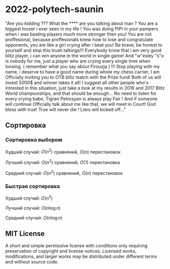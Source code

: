# 2022-polytech-saunin

"Are you kidding ??? What the **** are you talking about man ? You are a biggest looser i ever seen in my life ! You was doing PIPI in your pampers when i was beating players much more stronger then you! You are not proffesional, because proffesionals knew how to lose and congratulate opponents, you are like a girl crying after i beat you! Be brave, be honest to yourself and stop this trush talkings!!! Everybody know that i am very good blitz player, i can win anyone in the world in single game! And "w"esley "s"o is nobody for me, just a player who are crying every single time when loosing, ( remember what you say about Firouzja ) !!! Stop playing with my name, i deserve to have a good name during whole my chess carrier, I am Officially inviting you to OTB blitz match with the Prize fund! Both of us will invest 5000$ and winner takes it all! I suggest all other people who's intrested in this situation, just take a look at my results in 2016 and 2017 Blitz World championships, and that should be enough... No need to listen for every crying babe, Tigran Petrosyan is always play Fair ! And if someone will continue Officially talk about me like that, we will meet in Court! God bless with true! True will never die ! Liers will kicked off..."

## Сортировка

### Сортировка выбором

Худший случай: $O(n^{2})$ сравнений, $O(n)$ перестановок

Лучший случай: $O(n^{2})$ сравнений, $O(1)$ перестановка

Средний случай: $O(n^{2})$ сравнений, $O(n)$ перестановок

### Быстрая сортировка

Худший случай: $O(n^2)$

Лучший случай: $O(n\log{n})$

Средний случай: $O(n\log{n})$

## MIT License

A short and simple permissive license with conditions only requiring preservation of copyright and license notices. Licensed works, modifications, and larger works may be distributed under different terms and without source code.
